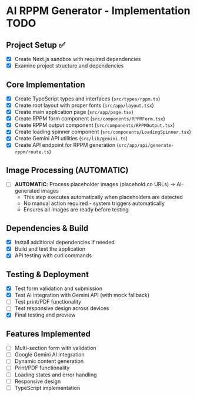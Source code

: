 # AI RPPM Generator - Implementation TODO

## Project Setup ✅
- [x] Create Next.js sandbox with required dependencies
- [x] Examine project structure and dependencies

## Core Implementation
- [x] Create TypeScript types and interfaces (`src/types/rppm.ts`)
- [x] Create root layout with proper fonts (`src/app/layout.tsx`)
- [x] Create main application page (`src/app/page.tsx`)
- [x] Create RPPM form component (`src/components/RPPMForm.tsx`)
- [x] Create RPPM output component (`src/components/RPPMOutput.tsx`)
- [x] Create loading spinner component (`src/components/LoadingSpinner.tsx`)
- [x] Create Gemini API utilities (`src/lib/gemini.ts`)
- [x] Create API endpoint for RPPM generation (`src/app/api/generate-rppm/route.ts`)

## Image Processing (AUTOMATIC)
- [ ] **AUTOMATIC**: Process placeholder images (placehold.co URLs) → AI-generated images
  - This step executes automatically when placeholders are detected
  - No manual action required - system triggers automatically
  - Ensures all images are ready before testing

## Dependencies & Build
- [x] Install additional dependencies if needed
- [x] Build and test the application
- [x] API testing with curl commands

## Testing & Deployment
- [x] Test form validation and submission
- [x] Test AI integration with Gemini API (with mock fallback)
- [ ] Test print/PDF functionality
- [ ] Test responsive design across devices
- [x] Final testing and preview

## Features Implemented
- [ ] Multi-section form with validation
- [ ] Google Gemini AI integration
- [ ] Dynamic content generation
- [ ] Print/PDF functionality
- [ ] Loading states and error handling
- [ ] Responsive design
- [ ] TypeScript implementation